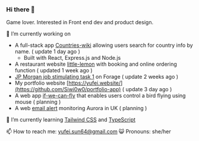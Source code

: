 ### Hi there 👋 
  Game lover.
  Interested in Front end dev and product design.
  
🔭 I’m currently working on
- A full-stack app [Countries-wiki](https://github.com/Siwi0w0/countries-wiki) allowing users search for country info by name. ( update 1 day ago )
  - Built with React, Express.js and Node.js
- A restaurant website [little-lemon](https://github.com/Siwi0w0/little-lemon) with booking and online ordering function ( updated 1 week ago )
- [JP Morgan job stimulating task 1](https://github.com/Siwi0w0/forage-jpmc-swe-task-1) on Forage ( update 2 weeks ago )
- My portfolio website [https://yufei.website/](https://github.com/Siwi0w0/portfolio-app) ( update 3 day ago )
- A web app [if-we-can-fly](https://github.com/Siwi0w0/if-we-can-fly) that enables users control a bird flying using mouse ( planning )
- A web [email alert](https://github.com/Siwi0w0/aurora-alert) monitoring Aurora in UK ( planning )

🌱 I’m currently learning [Tailwind CSS](https://tailwindcss.com/) and [TypeScript](typescript-tutorial)

📫 How to reach me: yufei.sun64@gmail.com
😺 Pronouns: she/her
  
<!-- 👯 I’m looking to collaborate on ...
-!>


